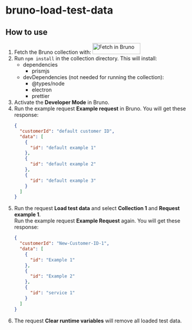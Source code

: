 # bruno-load-test-data

## How to use

1. Fetch the Bruno collection with:
   [<img src="https://fetch.usebruno.com/button.svg" alt="Fetch in Bruno" style="width: 130px; height: 30px;" width="128" height="32">](https://fetch.usebruno.com?url=git%40github.com%3ARobertHaedrich2012%2Fbruno-load-test-data.git 'target=_blank rel=noopener noreferrer')
2. Run `npm install` in the collection directory. This will install:
   - dependencies
     - prismjs
   - devDependencies (not needed for running the collection):
     - @types/node
     - electron
     - prettier
3. Activate the **Developer Mode** in Bruno.
4. Run the example request **Example request** in Bruno. You will get these response:
   ```json
   {
     "customerId": "default customer ID",
     "data": [
       {
         "id": "default example 1"
       },
       {
         "id": "default example 2"
       },
       {
         "id": "default example 3"
       }
     ]
   }
   ```
5. Run the request **Load test data** and select **Collection 1** and **Request example 1**.  
    Run the example request **Example Request** again. You will get these response:
   ```json
   {
     "customerId": "New-Customer-ID-1",
     "data": [
       {
         "id": "Example 1"
       },
       {
         "id": "Example 2"
       },
       {
         "id": "service 1"
       }
     ]
   }
   ```
6. The request **Clear runtime variables** will remove all loaded test data.

